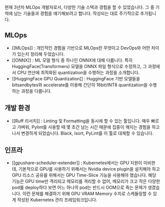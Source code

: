 현재 3년차 MLOps 개발자로서, 다양한 기술 스택과 경험을 할 수 있었습니다. 그 중 기억에 남는 기술들과 경험을 얘기해보려고 합니다. 작성되는 대로 주기적으로 추가됩니다.
## MLOps
- [[MLOps]] : 개인적인 경험을 기반으로 MLOps란 무엇이고 DevOps와 어떤 차이가 있는지 정리해 두었습니다.
- [[ONNX]] : ML 모델 형식 중 하나인 ONNX에 대해 다룹니다. 특히 HuggingFace(Transformers) 모델을 ONNX 파일 형식으로 수정하고, 그 과정에서 CPU 연산에 최적화된 quantization을 수행하는 과정을 소개합니다.
- [[HuggingFace GPU Quantization]] : HuggingFace 기반 모델들을 bitsandbytes와 accelerate를 이용해 간단히 16bit/INT8 quantization을 수행하는 과정을 다룹니다.

## 개발 환경
- [[Ruff 리서치]] : Linting 및 Formatting을 동시에 할 수 있는 툴입니다. 매우 빠르고 가벼워, Pylint를 사용할 때 몇 초간 남는 시간 때문에 집중이 깨지는 경험을 하고 나서 변경하게 되었습니다. Black, Isort, PyLint를 이 툴로 대체할 수 있습니다.

## 인프라
- [[gpushare-scheduler-extender]] : Kubernetes에서는 GPU 지원이 미비한데, 기본적으로 GPU를 사용하기 위해서는 Nvidia device plugin을 설치해야 하고 GPU 리소스 공유를 위해서는 GPU Time-Slice 기능을 사용해야 했습니다. 해당 기능은 GPU time만 격리되고 메모리를 격리할 수 없어, 메모리가 크고 작은 다양한 pod를 deploy하다 보면 어느 하나의 pod는 반드시 OOM으로 죽는 문제가 생겼습니다. 이런 문제를 해결하기 위해 GPU VRAM Memory 수치로 스케듈링할 수 있게 작성된 Kubernetes 관리 프레임워크입니다.